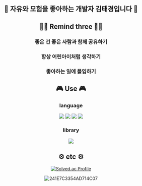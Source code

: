 
<div align="center">

## 🌱 자유와 모험을 좋아하는 개발자 김태경입니다 🌱

## 👊🏻 Remind three 👊🏻
<h3>좋은 건 좋은 사람과 함께 공유하기</h3>
<h3>항상 어린아이처럼 생각하기</h3>
<h3>좋아하는 일에 몰입하기</h3>

## 🎮 Use 🎮
### language
<div>
<img src="https://img.shields.io/badge/HTML-E34F26?style=for-the-badge&logo=HTML5&logoColor=white">
<img src="https://img.shields.io/badge/CSS-1572B6?style=for-the-badge&logo=CSS3&logoColor=white">
<img src="https://img.shields.io/badge/JavaScript-F7DF1E?style=for-the-badge&logo=JavaScript&logoColor=white">
<img src="https://img.shields.io/badge/TypeScript-3178C6?style=for-the-badge&logo=TypeScript&logoColor=white">
</div>

### library
<div>
<img src="https://img.shields.io/badge/React-61DAFB?style=for-the-badge&logo=React&logoColor=white">

## ⚙️ etc ⚙️
[![Solved.ac Profile](http://mazassumnida.wtf/api/v2/generate_badge?boj=kim_tk)](https://solved.ac/kim_tk/)  
  

  
![241E7C3354AD714C07](https://user-images.githubusercontent.com/105103712/197237902-18a9b0fd-a2fc-439d-8d51-7d80209fb97b.png)


</div>
